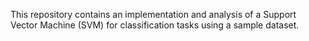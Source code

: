 This repository contains an implementation and analysis of a Support Vector Machine (SVM) for classification tasks using a sample dataset. 
